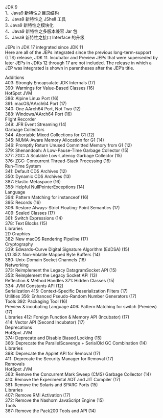 JDK 9  
1、Java9 新特性之目录结构  
2、Java9 新特性之 JShell 工具  
3. Java9 新特性之模块化  
4、Java9 新特性之多版本兼容 Jar 包  
5、Java9 新特性之接口 Interface 的升级  




















JEPs in JDK 17 integrated since JDK 11  
Here are all of the JEPs integrated since the previous long-term-support (LTS)   release, JDK 11. Incubator and Preview JEPs that were superseded by later JEPs in JDKs 12 through 17 are not included. The release in which a JEP was integrated is shown in parentheses after the JEP’s title.

Additions    
403: 	Strongly Encapsulate JDK Internals (17)    
390: 	Warnings for Value-Based Classes (16)    
HotSpot JVM    
386: 	Alpine Linux Port (16)    
391: 	macOS/AArch64 Port (17)    
340: 	One AArch64 Port, Not Two (12)    
388: 	Windows/AArch64 Port (16)  
Flight Recorder   
349: 	JFR Event Streaming (14)  
Garbage Collectors   
344: 	Abortable Mixed Collections for G1 (12)  
345: 	NUMA-Aware Memory Allocation for G1 (14)  
346: 	Promptly Return Unused Committed Memory from G1 (12)  
379: 	Shenandoah: A Low-Pause-Time Garbage Collector (15)  
377: 	ZGC: A Scalable Low-Latency Garbage Collector (15)  
376: 	ZGC: Concurrent Thread-Stack Processing (16)  
Run-Time System  
341: 	Default CDS Archives (12)  
350: 	Dynamic CDS Archives (13)  
387: 	Elastic Metaspace (16)  
358: 	Helpful NullPointerExceptions (14)  
Language  
394: 	Pattern Matching for instanceof (16)  
395: 	Records (16)  
306: 	Restore Always-Strict Floating-Point Semantics (17)  
409: 	Sealed Classes (17)  
361: 	Switch Expressions (14)  
378: 	Text Blocks (15)  
Libraries    
2D Graphics    
382: 	New macOS Rendering Pipeline (17)  
Cryptography  
339: 	Edwards-Curve Digital Signature Algorithm (EdDSA)   (15)  
I/O
352: 	Non-Volatile Mapped Byte Buffers (14)  
380: 	Unix-Domain Socket Channels (16)  
Networking  
373: 	Reimplement the Legacy DatagramSocket API (15)  
353: 	Reimplement the Legacy Socket API (13)  
Reflection & Method Handles
371: 	Hidden Classes (15)  
334: 	JVM Constants API (12)  
Serialization
415: 	Context-Specific Deserialization Filters (17)  
Utilities
356: 	Enhanced Pseudo-Random Number Generators (17)  
Tools
392: 	Packaging Tool (16)  
Preview & incubating
Language
406: 	Pattern Matching for switch (Preview)   (17)  
Libraries
412: 	Foreign Function & Memory API (Incubator)   (17)  
414: 	Vector API (Second Incubator)   (17)  
Deprecations  
HotSpot JVM  
374: 	Deprecate and Disable Biased Locking (15)  
366: 	Deprecate the ParallelScavenge + SerialOld GC Combination (14)  
Libraries  
398: 	Deprecate the Applet API for Removal (17)  
411: 	Deprecate the Security Manager for Removal (17)  
Removals  
HotSpot JVM  
363: 	Remove the Concurrent Mark Sweep (CMS)   Garbage Collector (14)  
410: 	Remove the Experimental AOT and JIT Compiler (17)  
381: 	Remove the Solaris and SPARC Ports (15)  
Libraries  
407: 	Remove RMI Activation (17)  
372: 	Remove the Nashorn JavaScript Engine (15)  
Tools  
367: 	Remove the Pack200 Tools and API (14)  